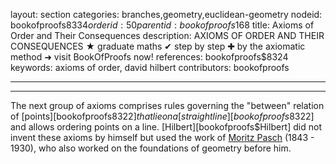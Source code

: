 layout: section
categories: branches,geometry,euclidean-geometry
nodeid: bookofproofs$8334
orderid: 50
parentid: bookofproofs$168
title: Axioms of Order and Their Consequences
description: AXIOMS OF ORDER AND THEIR CONSEQUENCES &#9733; graduate maths &#10004; step by step &#10010; by the axiomatic method &#10140; visit BookOfProofs now!
references: bookofproofs$8324
keywords: axioms of order, david hilbert
contributors: bookofproofs


---


---

The next group of axioms comprises rules governing the "between" relation of [points][bookofproofs$8322] that lie on a [straight line][bookofproofs$8322] and allows ordering points on a line. [Hilbert][bookofproofs$Hilbert] did not invent these axioms by himself but used the work of 
[Moritz Pasch](https://mathshistory.st-andrews.ac.uk/Biographies/Pasch/) (1843 - 1930), who also worked on the foundations of geometry before him.

